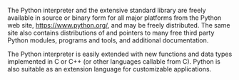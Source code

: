 The Python interpreter and the extensive standard library are freely available in source or binary form for all major platforms from the Python web site, https://www.python.org/, and may be freely distributed. The same site also contains distributions of and pointers to many free third party Python modules, programs and tools, and additional documentation.



The Python interpreter is easily extended with new functions and data types implemented in C or C++ (or other languages callable from C). Python is also suitable as an extension language for customizable applications.
